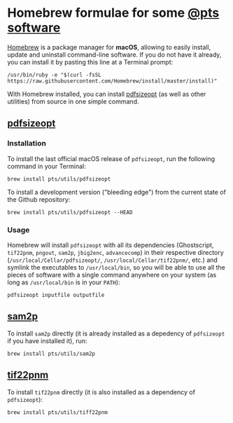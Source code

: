 Homebrew formulae for some [@pts software](https://github.com/pts)
==================================================================

[Homebrew](https://brew.sh/) is a package manager for **macOS**, allowing to easily install, update and uninstall command-line software. If you do not have it already, you can install it by pasting this line at a Terminal prompt:

    /usr/bin/ruby -e "$(curl -fsSL https://raw.githubusercontent.com/Homebrew/install/master/install)"

With Homebrew installed, you can install [pdfsizeopt](#pdfsizeopt) (as well as other utilities) from source in one simple command.



## [pdfsizeopt](https://github.com/pts/pdfsizeopt)

### Installation

To install the last official macOS release of `pdfsizeopt`, run the following command in your Terminal:

    brew install pts/utils/pdfsizeopt
    
To install a development version ("bleeding edge") from the current state of the Github repository:

    brew install pts/utils/pdfsizeopt --HEAD
   
   
### Usage

Homebrew will install `pdfsizeopt` with all its dependencies (Ghostscript, `tif22pnm`, `pngout`, `sam2p`, `jbig2enc`, `advancecomp`) in their respective directory (`/usr/local/Cellar/pdfsizeopt/`, `/usr/local/Cellar/tif22pnm/`, etc.) and symlink the executables to `/usr/local/bin`, so you will be able to use all the pieces of software with a single command anywhere on your system (as long as `/usr/local/bin` is in your `PATH`):

    pdfsizeopt inputfile outputfile
    
    
    
## [sam2p](https://github.com/pts/sam2p)

To install `sam2p` directly (it is already installed as a depedency of `pdfsizeopt` if you have installed it), run:

    brew install pts/utils/sam2p
    
    
    
## [tif22pnm](https://github.com/pts/tif22pnm)

To install `tif22pnm` directly (it is also installed as a dependency of `pdfsizeopt`):

    brew install pts/utils/tiff22pnm

